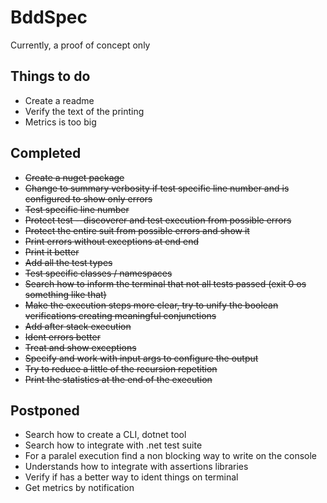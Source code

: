 # BddSpec

Currently, a proof of concept only

## Things to do

* Create a readme
* Verify the text of the printing
* Metrics is too big

## Completed

* ~~Create a nuget package~~
* ~~Change to summary verbosity if test specific line number and is configured to show only errors~~
* ~~Test specific line number~~
* ~~Protect test --discoverer and test execution from possible errors~~
* ~~Protect the entire suit from possible errors and show it~~
* ~~Print errors without exceptions at end end~~
* ~~Print it better~~
* ~~Add all the test types~~
* ~~Test specific classes / namespaces~~
* ~~Search how to inform the terminal that not all tests passed (exit 0 os something like that)~~
* ~~Make the execution steps more clear, try to unify the boolean verifications creating meaningful conjunctions~~
* ~~Add after stack execution~~
* ~~Ident errors better~~
* ~~Treat and show exceptions~~
* ~~Specify and work with input args to configure the output~~
* ~~Try to reduce a little of the recursion repetition~~
* ~~Print the statistics at the end of the execution~~

## Postponed

* Search how to create a CLI, dotnet tool
* Search how to integrate with .net test suite
* For a paralel execution find a non blocking way to write on the console
* Understands how to integrate with assertions libraries
* Verify if has a better way to ident things on terminal
* Get metrics by notification
